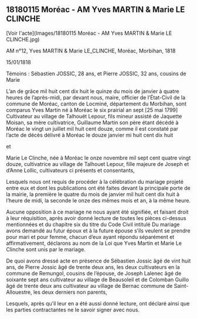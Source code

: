 ## 18180115 Moréac - AM Yves MARTIN & Marie LE CLINCHE

[Voir l'acte](Images/18180115 Moréac - AM Yves MARTIN & Marie LE CLINCHE.jpg)

AM n°12, Yves MARTIN & Marie LE_CLINCHE, Moréac, Morbihan, 1818

15/01/1818

Témoins : Sébastien JOSSIC, 28 ans, et Pierre JOSSIC, 32 ans, cousins de Marie

L’an de grâce mil huit cent dix huit le quinze du mois de janvier à quatre heures de l’après-midi, par devant nous, maire, officier de l’État-Civil de la commune de Moréac, canton de Locminé, département du Morbihan, sont comparus Yves Martin né à Moréac le six prairial an sept [25 mai 1799] Cultivateur au village de Talhouët Lepour, fils mineur assisté de Jaquette Moisan, sa mère cultivatrice, Guillaume Martin son père étant décédé à Moréac le vingt un juillet mil huit cent douze, comme il est constaté par l’acte de décès délivré à Moréac le douze janvier mi huit cent dix huit

et

Marie Le Clinche, née à Moréac le onze novembre mil sept cent quatre vingt douze, cultivatrice au village de Talhouet Lepour, fille majeure de Joseph et d’Anne Lollic, cultivateurs ci présents et consentants,

Lesquels nous ont requis de procéder à la célébration du mariage projeté entre eux et dont les publications ont été faites devant la principale porte de la mairie, la première le quatre du mois de janvier mil huit cent dix huit à l’heure de midi, la seconde le onze des mêmes mois et an, à la même heure.

Aucune opposition à ce mariage ne nous ayant été signifiée, et faisant droit à leur réquisition, après avoir donné lecture de toutes les pièces ci-dessus mentionnées et du chapitre six du titre du Code Civil intitulé Du mariage avons demandé au futur époux et à la future épouse s’ils veulent se prendre pour mari et pour femme, chacun d’eux ayant répondu séparément et affirmativement, déclarons au nom de la Loi que Yves Martin et Marie Le Clinche sont unis par le mariage.

De quoi avons dressé acte en présence de Sébastien Jossic âgé de vint huit ans, de Pierre Jossic âgé de trente deux ans, les deux cultivateurs en la commune de Remungol, cousins de l’épouse, de Joseph Lalenec âgé de soixante sept ans cultivateur au village de Beausoleil et de Colomban Guillo âgé de trente deux ans cultivateur au village de Bernac commune de Saint-Allouestre, les deux derniers non parents,

Lesquels, après qu’il leur en a été aussi donné lecture, ont déclaré ainsi que les parties contractantes ne le savoir signer avec nous.

